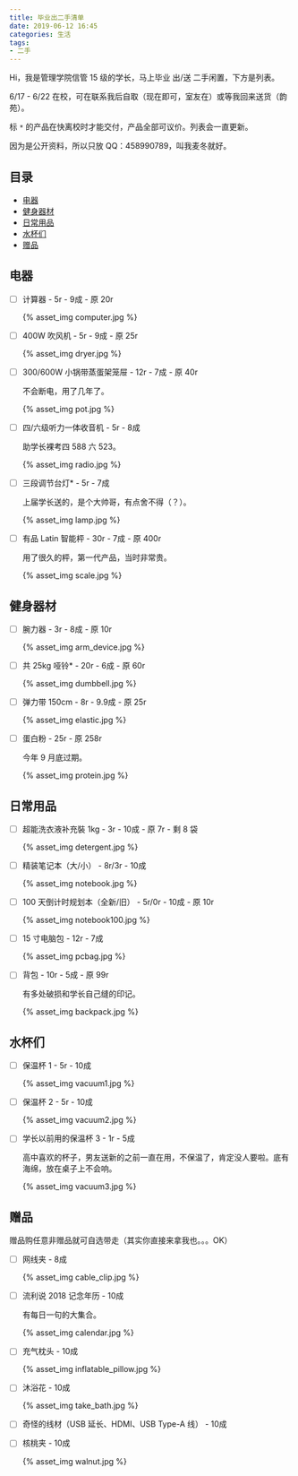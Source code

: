 ```yaml
---
title: 毕业出二手清单
date: 2019-06-12 16:45
categories: 生活
tags:
- 二手
---
```


Hi，我是管理学院信管 15 级的学长，马上毕业 出/送 二手闲置，下方是列表。

6/17 - 6/22 在校，可在联系我后自取（现在即可，室友在）或等我回来送货（韵苑）。

标 `*` 的产品在快离校时才能交付，产品全部可议价。列表会一直更新。

因为是公开资料，所以只放 QQ：458990789，叫我麦冬就好。

## 目录

- [电器](#electric)
- [健身器材](#bodybuilder)
- [日常用品](#dailyuse)
- [水杯们](#vacuums)
- [赠品](#gifts)

## <a name="electric"></a>电器

- [ ] 计算器 - 5r - 9成 - 原 20r

    {% asset_img computer.jpg %}

- [ ] 400W 吹风机 - 5r - 9成 - 原 25r

    {% asset_img dryer.jpg %}

- [ ] 300/600W 小锅带蒸蛋架笼屉 - 12r - 7成 - 原 40r

    不会断电，用了几年了。

    {% asset_img pot.jpg %}

- [ ] 四/六级听力一体收音机 - 5r - 8成

    助学长裸考四 588 六 523。

    {% asset_img radio.jpg %}

- [ ] 三段调节台灯* - 5r - 7成

    上届学长送的，是个大帅哥，有点舍不得（？）。

    {% asset_img lamp.jpg %}

- [ ] 有品 Latin 智能枰 - 30r - 7成 - 原 400r

    用了很久的枰，第一代产品，当时非常贵。

    {% asset_img scale.jpg %}

## <a name="bodybuilder"></a>健身器材

- [ ] 腕力器 - 3r - 8成 - 原 10r

    {% asset_img arm_device.jpg %}

- [ ] 共 25kg 哑铃* - 20r - 6成 - 原 60r

    {% asset_img dumbbell.jpg %}

- [ ] 弹力带 150cm - 8r - 9.9成 - 原 25r

    {% asset_img elastic.jpg %}

- [ ] 蛋白粉 - 25r - 原 258r

    今年 9 月底过期。

    {% asset_img protein.jpg %}

## <a name="dailyuse"></a>日常用品

- [ ] 超能洗衣液补充裝 1kg - 3r - 10成 - 原 7r - 剩 8 袋

    {% asset_img detergent.jpg %}

- [ ] 精装笔记本（大/小） - 8r/3r - 10成

    {% asset_img notebook.jpg %}

- [ ] 100 天倒计时规划本（全新/旧） - 5r/0r - 10成 - 原 10r

    {% asset_img notebook100.jpg %}

- [ ] 15 寸电脑包 - 12r - 7成

    {% asset_img pcbag.jpg %}

- [ ] 背包 - 10r - 5成 - 原 99r

    有多处破损和学长自己缝的印记。

    {% asset_img backpack.jpg %}


## <a name="vacuums"></a>水杯们

- [ ] 保温杯 1 - 5r - 10成

    {% asset_img vacuum1.jpg %}

- [ ] 保温杯 2 - 5r - 10成

    {% asset_img vacuum2.jpg %}

- [ ] 学长以前用的保温杯 3 - 1r - 5成

    高中喜欢的杯子，男友送新的之前一直在用，不保温了，肯定没人要啦。底有海绵，放在桌子上不会响。

    {% asset_img vacuum3.jpg %}

## <a name="gifts"></a>赠品

赠品购任意非赠品就可自选带走（其实你直接来拿我也。。。OK）

- [ ] 网线夹 - 8成

    {% asset_img cable_clip.jpg %}

- [ ] 流利说 2018 记念年历 - 10成

    有每日一句的大集合。

    {% asset_img calendar.jpg %}

- [ ] 充气枕头 - 10成

    {% asset_img inflatable_pillow.jpg %}

- [ ] 沐浴花 - 10成

    {% asset_img take_bath.jpg %}

- [ ] 奇怪的线材（USB 延长、HDMI、USB Type-A 线） - 10成

- [ ] 核桃夹 - 10成

    {% asset_img walnut.jpg %}



